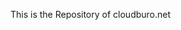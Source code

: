 This is the Repository of cloudburo.net
<!---
acloudburo/acloudburo is a ✨ special ✨ repository because its `README.md` (this file) appears on your GitHub profile.
You can click the Preview link to take a look at your changes.
--->
